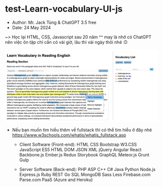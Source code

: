 # test-Learn-vocabulary-UI-js
- Author: Mr. Jack Tùng & ChatGPT 3.5 free
- Date: 24 May 2024

~> Học lại HTML, CSS, Javascript sau 20 năm ^^ may là nhờ có ChatGPT nên việc ôn tập chỉ cần có vài giờ, lâu thì vài ngày thôi nhé :D

![alt-text](https://github.com/Mr-Jack-Tung/test-Learn-vocabulary-UI-js/blob/main/Screenshot-02_2024-05-24.jpg)

- Nếu bạn muốn tìm hiểu thêm về fullstack thì có thể tìm hiểu ở đây nhé https://www.w3schools.com/whatis/whatis_fullstack.asp
  - Client Software (Front-end):
HTML
CSS
Bootstrap
W3.CSS
JavaScript
ES5
HTML DOM
JSON
XML
jQuery
Angular
React
Backbone.js
Ember.js
Redux
Storybook
GraphQL
Meteor.js
Grunt
Gulp

  - Server Software (Back-end):
PHP
ASP
C++
C#
Java
Python
Node.js
Express.js
Ruby
REST
Go
SQL
MongoDB
Sass
Less
Firebase.com
Parse.com
PaaS (Azure and Heroku)
